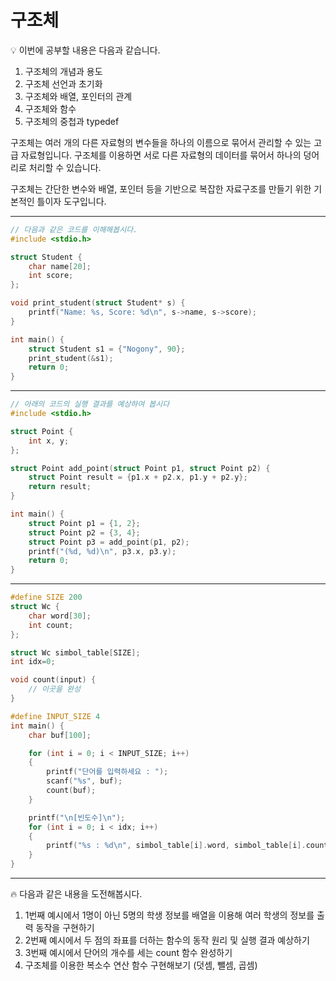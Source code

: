 # 구조체

<aside> 💡 이번에 공부할 내용은 다음과 같습니다.

1. 구조체의 개념과 용도
2. 구조체 선언과 초기화
3. 구조체와 배열, 포인터의 관계
4. 구조체와 함수
5. 구조체의 중첩과 typedef

구조체는 여러 개의 다른 자료형의 변수들을 하나의 이름으로 묶어서 관리할 수 있는 고급 자료형입니다. 
구조체를 이용하면 서로 다른 자료형의 데이터를 묶어서 하나의 덩어리로 처리할 수 있습니다.

구조체는 간단한 변수와 배열, 포인터 등을 기반으로 복잡한 자료구조를 만들기 위한 기본적인 틀이자 도구입니다.

</aside>

---

```c
// 다음과 같은 코드를 이해해봅시다.
#include <stdio.h>

struct Student {
    char name[20];
    int score;
};

void print_student(struct Student* s) {
    printf("Name: %s, Score: %d\n", s->name, s->score);
}

int main() {
    struct Student s1 = {"Nogony", 90};
	print_student(&s1);
    return 0;
}
```

---

```c
// 아래의 코드의 실행 결과를 예상하여 봅시다
#include <stdio.h>

struct Point {
    int x, y;
};

struct Point add_point(struct Point p1, struct Point p2) {
    struct Point result = {p1.x + p2.x, p1.y + p2.y};
    return result;
}

int main() {
    struct Point p1 = {1, 2};
    struct Point p2 = {3, 4};
    struct Point p3 = add_point(p1, p2);
    printf("(%d, %d)\n", p3.x, p3.y);
    return 0;
}
```

---

```c
#define SIZE 200
struct Wc {
	char word[30];
	int count;
};

struct Wc simbol_table[SIZE];
int idx=0;

void count(input) {
    // 이곳을 완성
}

#define INPUT_SIZE 4
int main() {
	char buf[100];

	for (int i = 0; i < INPUT_SIZE; i++)
	{
		printf("단어를 입력하세요 : ");
		scanf("%s", buf);
		count(buf);
	}

	printf("\n[빈도수]\n");
	for (int i = 0; i < idx; i++)
	{
		printf("%s : %d\n", simbol_table[i].word, simbol_table[i].count);
	}
}
```
---

<aside> 🔥 다음과 같은 내용을 도전해봅시다.

1. 1번째 예시에서 1명이 아닌 5명의 학생 정보를 배열을 이용해 여러 학생의 정보를 출력 동작을 구현하기
2. 2번째 예시에서 두 점의 좌표를 더하는 함수의 동작 원리 및 실행 결과 예상하기
3. 3번째 예시에서 단어의 개수를 세는 count 함수 완성하기
4. 구조체를 이용한 복소수 연산 함수 구현해보기 (덧셈, 뺄셈, 곱셈)

</aside>